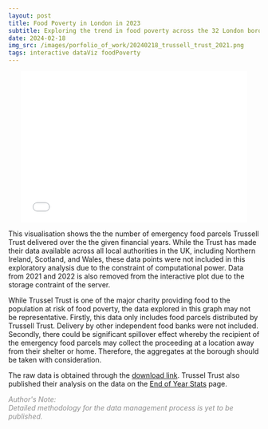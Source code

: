 ```yaml
---
layout: post
title: Food Poverty in London in 2023
subtitle: Exploring the trend in food poverty across the 32 London boroughs and City of London
date: 2024-02-18
img_src: /images/porfolio_of_work/20240218_trussell_trust_2021.png
tags: interactive dataViz foodPoverty
---
```





<div style="position: relative; width: 90%; padding-bottom: 60%;margin: 0 auto;">
  <iframe src="/asset/trussel_trust_2021_23.html" 
          style="position: absolute; width: 100%; height: 100%;"
          frameBorder="0">
  </iframe>
</div>

This visualisation shows the the number of emergency food parcels Trussell Trust delivered over the the given financial years.
While the Trust has made their data available across all local authorities in the UK, including Northern Ireland, Scotland, and Wales,
these data points were not included in this exploratory analysis due to the constraint of computational power.
Data from 2021 and 2022 is also removed from the interactive plot due to the storage contraint of the server.

While Trussel Trust is one of the major charity providing food to the population at risk of food poverty,
the data explored in this graph may not be representative. 
Firstly, this data only includes food parcels distributed by Trussell Trust. 
Delivery by other independent food banks were not included.
Secondly, there could be significant spillover effect whereby the recipient of the
emergency food parcels may collect the proceeding at a location away from their shelter or home.
Therefore, the aggregates at the borough should be taken with consideration.

The raw data is obtained through the [download link](https://www.trusselltrust.org/wp-content/uploads/sites/2/2023/04/Trussell-Trust-End-of-Year-Statistics-2022-23.xlsx). 
Trussel Trust also published their analysis on the data on the [End of Year Stats](https://www.trusselltrust.org/news-and-blog/latest-stats/end-year-stats/) page.



<span style="color:#8F8F8F">*Author's Note:<br>Detailed methodology for the data management process is yet to be published.*</span>